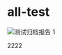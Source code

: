 # all-test
![测试归档报告](https://test.ci.tencent.com/pipeline/stream/api/external/stream/projects/538398104/pipelines/badge?file_path=.ci%2Freport.yml&branch=master)
1


2222
